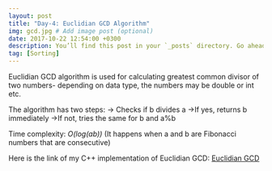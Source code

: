 ```yaml
---
layout: post
title: "Day-4: Euclidian GCD Algorithm"
img: gcd.jpg # Add image post (optional)
date: 2017-10-22 12:54:00 +0300
description: You’ll find this post in your `_posts` directory. Go ahead and edit it and re-build the site to see your changes. # Add post description (optional)
tag: [Sorting]
---
```


Euclidian GCD algorithm is used for calculating greatest common divisor of two numbers- depending on data type, the numbers may be double or int etc. 

The algorithm has two steps:
  -> Checks if b divides a
    ->If yes, returns b immediately
    ->If not, tries the same for b and a%b
    
Time complexity: *O(log(ab))* (It happens when a and b are Fibonacci numbers that are consecutive)

Here is the link of my C++ implementation of Euclidian GCD: [Euclidian GCD](https://github.com/abdurrezzak/100-Days-100-Algorithms-/blob/master/4.EuclidianGCD.cpp)
